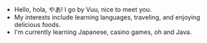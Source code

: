 - Hello, hola, やあ! I go by Vuu, nice to meet you.
- My interests include learning languages, traveling, and enjoying delicious foods.
- I'm currently learning Japanese, casino games, oh and Java.

<!---
vuuchan/vuuchan is a ✨ special ✨ repository because its `README.md` (this file) appears on your GitHub profile.
You can click the Preview link to take a look at your changes.
--->
